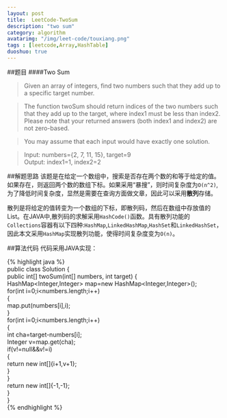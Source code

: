 ```yaml
---
layout: post
title:  LeetCode-TwoSum
description: "two sum"
category: algorithm
avatarimg: "/img/leet-code/touxiang.png"
tags : [leetcode,Array,HashTable]
duoshuo: true
---
```

##题目
####Two Sum
	
>	Given an array of integers, find two numbers such that they add up to a specific target number.

>	The function twoSum should return indices of the two numbers such that they add up to the target, where index1 must be less than index2.
>	Please note that your returned answers (both index1 and index2) are not zero-based.

>	You may assume that each input would have exactly one solution.

>	Input: numbers={2, 7, 11, 15}, target=9  
>	Output: index1=1, index2=2

<!-- more -->

##解题思路
该题是在给定一个数组中，搜索是否存在两个数的和等于给定的值。如果存在，则返回两个数的数组下标。如果采用“暴搜”，则时间复杂度为`O(n^2)`,为了降低时间复杂度，显然是需要在查询方面做文章，因此可以采用**散列**存储。  

散列是将给定的值转变为一个数组的下标，即散列码，然后在数组中存放值的List。在JAVA中,散列码的求解采用`HashCode()`函数。具有散列功能的`Collections`容器有以下四种:`HashMap`,`LinkedHashMap`,`HashSet`和`LinkedHashSet`，因此本文采用`HashMap`实现散列功能，使得时间复杂度变为`O(n)`。

##算法代码
代码采用JAVA实现：

{% highlight java  %}   
	public class Solution {  
	    public int[] twoSum(int[] numbers, int target) {  
	   		HashMap<Integer,Integer> map=new HashMap<Integer,Integer>();  
	        for(int i=0;i<numbers.length;i++)   
	        {  
	            map.put(numbers[i],i);  
	        }  
	        for(int i=0;i<numbers.length;i++)  
	        {  
	            int cha=target-numbers[i];  
	            Integer v=map.get(cha);  
	            if(v!=null&&v!=i)  
	            {  
	               return new int[]{i+1,v+1};   
	            }  
	        }  
	        return new int[]{-1,-1};   
	    }  
	}  
{% endhighlight %}


